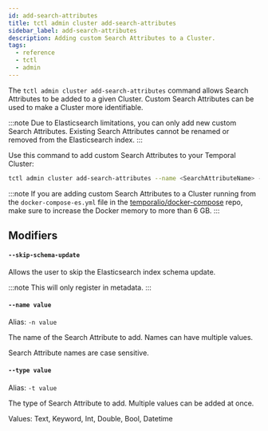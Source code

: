 ```yaml
---
id: add-search-attributes
title: tctl admin cluster add-search-attributes
sidebar_label: add-search-attributes
description: Adding custom Search Attributes to a Cluster.
tags:
  - reference
  - tctl
  - admin
---
```


The `tctl admin cluster add-search-attributes` command allows Search Attributes to be added to a given Cluster.
Custom Search Attributes can be used to make a Cluster more identifiable.

:::note
Due to Elasticsearch limitations, you can only add new custom Search Attributes. Existing Search Attributes cannot be renamed or removed from the Elasticsearch index.
:::

Use this command to add custom Search Attributes to your Temporal Cluster:

```bash
tctl admin cluster add-search-attributes --name <SearchAttributeName> --type <SearchAttributeValueType>
```

:::note
If you are adding custom Search Attributes to a Cluster running from the `docker-compose-es.yml` file in the [temporalio/docker-compose](https://github.com/temporalio/docker-compose) repo, make sure to increase the Docker memory to more than 6 GB.
:::

## Modifiers

#### `--skip-schema-update`

Allows the user to skip the Elasticsearch index schema update.

:::note
This will only register in metadata.
:::

#### `--name value`

Alias: `-n value`

The name of the Search Attribute to add. Names can have multiple values.

Search Attribute names are case sensitive.

#### `--type value`

Alias: `-t value`

The type of Search Attribute to add.
Multiple values can be added at once.

Values: Text, Keyword, Int, Double, Bool, Datetime

